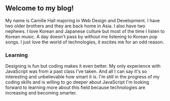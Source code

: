 ## Welcome to my blog!

My name is Camille Hall majoring in Web Design and Development. I have two older brothers and they are back home in Asia. I also have two nephews.  I love Korean and Japanese culture but most of the time I listen to Korean music. A day doesn't pass by without me listening to Korean pop songs. I just love the world of technologies, it excites me for an odd reason.

### Learning 

Designing is fun but coding makes it even better. My only experience with JavaScript was from a past class I've taken. And all I can say it's so interesting and unbelievable how smart it is. I'm still in the progress of my coding skills and is willing to go deeper about JavaScript I'm looking forward to learning more about this field because technologies are increasing and becoming smarter. 



